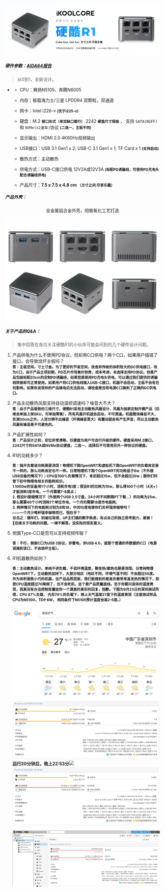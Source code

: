 ![](..\images\Banner_404.png)

##### 硬件参数：[AIDA64报告](..\docs\project\Report.htm)

> 从0到1，全新设计。

- - CPU：赛扬N5105、奔腾N6005
  - 内存：板载海力士/三星 LPDDR4 双颗粒，双通道

  - 网卡：Intel i226-v    **<small>(优于i225-v)</small>**

  - 硬盘：M.2 **<small>接口形式（单双缺口都行）</small>** 2242 **<small>硬盘尺寸规格</small>** ， 支持 `SATA(NGFF)` 和 `NVMe(x2速率)`协议 **<small>(二选一，主板不同)</small>**

  - 显示输出：HDMI 2.0 4K60Hz视频输出

  - USB接口：USB 3.1 Gen1 x 2; USB-C 3.1 Gen1 x 1; TF Card x 1  **<small>(支持启动)</small>**

  - 散热方式：主动散热

  - 供电方式：USB-C接口供电 12V2A或12V3A  **<small>(标配PD诱骗线，可使用PD充电头配合诱骗线供电)</small>**

  - 产品尺寸：**7.5 x 7.5 x 4.8 cm  <small>（方寸之间 尽享乐趣）</small>**




##### 产品外壳：

<center>全金属铝合金外壳，阳极氧化工艺打造</center>

![mul_banner](..\images\mul_banner.png)

##### 关于产品的Q&A：

> 集中回答在各位关注硬酷R1的小伙伴可能会问到的几个硬件设计问题。

1. 产品供电为什么不使用PD协议，但却用C口供电？两个C口，如果用户插错了接口，会导致烧坏主板吗？<br>
   **<small>答：主板空间，寸土寸金。为了更好的节省空间，故舍弃传统的体积较大的DC供电接口，改为C口，由于产品立项初期，PD芯片市场售价较贵，成本考虑，未选择支持PD协议。但是产品包装标配20cm的定制PD诱骗线，如果您是使用PD充电头供电，可以通过我们提供的诱骗线转接即可正常使用。如果用户将C口供电线插入USB-C接口，机器不会启动，主板不会有任何影响，如果你发现你的产品插电后无法启动，请检查是否将电源C口插到了正确的DC供电口。</small>**

2. 产品主动散热风扇支持自动温控调速吗？噪音大不大？<br>
   **<small>答：由于产品极致的三维尺寸，硬酷R1采用主动散热风扇设计，风扇为独家定制开模产品（后续会单独上架SKU，可单独零售），所有风扇开机就会启动，不可调速。机器整体噪音不大，实测30cm之外，人耳分辨不出噪音（环境噪音更大）有震动就会有产生声音，所以主动散热风扇有噪音是不可避免的。</small>**

3. 产品扩展性如何？<br>
   **<small>答：产品设计之初，定位非常清晰。仅硬盘为用户可自行升级的硬件。硬盘采用M.2接口，2242尺寸的SATA或NVMe协议硬盘，二选一，选择后不可使用另外一种协议的硬盘。</small>**

4. R1的功耗多少？

   **<small>答：抛开负载谈功耗是耍流氓！物理机下跑OpenWRT和虚拟机下跑OpenWRT的负载肯定是不一样的，那么功耗肯定也不一样。日常物理机下跑个OpenWRT的功耗低于8w（不外接USB设备的情况下）；CPU在100%负载情况下，肯定超过15w，但不会超过20w；跟你们科普下初中物理电相关的能耗知识。<br>1.1000w的设备用1个小时，消耗市电1度；假设R1的功耗为10w，那么得100个小时（4天+）才能消耗1度市电，一个月需要7-8度点；<br>2. 假设R1极端情况下（外接两个USB 2.5寸盘，24小时不间断跑PT下载...）的功耗为25w，那么需要40个小时消耗1个单位市电，一个月约需要18度市电能耗;<br>3. 两种情况下的电能耗分别为8和18，中间10度电够你们买杯瑞幸咖啡吗？<br>——一个月少喝杯瑞幸咖啡而已，很在乎？<br>😊总之：骚年们，别被垃圾佬、UP主们搞的数字焦虑，有点自己的独立思考能力，谢谢！<br>🤡后续关于功耗的问题，一律不解答。没实际的现实意义。</small>**

5. 侧面Type-C口是否可以支持视频传输？

   **<small>答：不行，侧面C口为USB 3协议，非雷电，非USB 4.0，就是个普通的传数据的C口（电源误插到该口，不会烧坏主板）。</small>**

6. R1机器散热如何？

   **<small>答：主动散热设计。单纯不讲负载，不说环境温度，聊发热/散热也是耍流氓。日常纯物理OpenWRT下，主动散热加持下，大部分地区（地区不同，环境气温不同）不会超过50度。作为体积极致小巧的机器，在产品品质层面，我们能做到的是高负载带来高发热的情况下，即使CPU温度超过70降频了，也不会死机，这个是产品质量底线。至于你要问具体的温度表现，我真没有办法控制变量给你一个满意的真实的回复，抱歉。下图为9月23日的深圳测试所得，CPU 87%负载， 内存79%的负载下，晚上天气温度27度下的温度表现（注意测试样品CPU为N5100，TDP 6W， 相同条件下N5105预计温度会高2-5度。）</small>**
   
   ![](../images/weather_temp.jpg)
   ![](../images/N5100_temp.jpg)
   **运行20分钟后，晚上22:53分**![](/Users/wott/Desktop/wiki.ikoolcore.cn/docs/images/N5100_temp1.jpg)
   ![](../images/N5100_temp2.jpg)
   
   ![](../images/limited.jpg)









